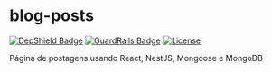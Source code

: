 # blog-posts

[![DepShield Badge](https://depshield.sonatype.org/badges/caiocampos/shrtr/depshield.svg)](https://depshield.github.io)
[![GuardRails Badge](https://badges.guardrails.io/caiocampos/shrtr.svg)](https://www.guardrails.io/)
[![License](https://img.shields.io/github/license/caiocampos/shrtr.svg)](LICENSE)


Página de postagens usando React, NestJS, Mongoose e MongoDB 
